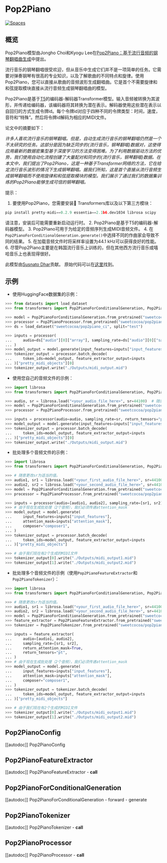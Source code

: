 <!--版权所有2023 The HuggingFace团队。保留所有权利。

根据Apache许可证2.0版（“许可证”），您将无法使用此文件，除非符合许可证的规定。您可以在

http://www.apache.org/license/LICENSE-2.0

从该许可证获取许可证的副本。

除非适用法律要求或书面同意，软件根据

“按原样”分发，不附带任何明示或暗示的担保或条件。请查看有关

特定语言限制和许可证下限制的许可证。-->

# Pop2Piano

<div class="flex flex-wrap space-x-1">
<a href="https://huggingface.co/spaces/sweetcocoa/pop2piano">
<img alt="Spaces" src="https://img.shields.io/badge/%F0%9F%A4%97%20Hugging%20Face-Spaces-blue">
</a>
</div>

## 概览

Pop2Piano模型由Jongho Choi和Kyogu Lee在[Pop2Piano：基于流行音频的钢琴翻唱曲生成](https://arxiv.org/abs/2211.00895)中提出。

流行音乐的钢琴翻唱很受欢迎，但从音乐中生成它们并不是一项简单的任务。它需要对弹奏钢琴有很高的专业知识，以及了解歌曲的不同特点和旋律。使用Pop2Piano，您可以直接从歌曲的音频波形生成翻唱曲。它是首个不需要旋律和和弦提取模块直接从流行音频生成钢琴翻唱曲的模型。

Pop2Piano是基于[T5](https://arxiv.org/pdf/1910.10683.pdf)的编码器-解码器Transformer模型。输入音频被转换为其波形，并传递给编码器，该编码器将其转换为潜在表示。解码器使用这些潜在表示以自回归的方式生成令牌id。每个令牌id对应于四种不同的令牌类型：时间，速度，音符和“特殊”。然后将令牌id解码为相应的MIDI文件。

论文中的摘要如下：

*许多人喜欢流行音乐的钢琴翻唱。但是，自动生成流行音乐的钢琴翻唱仍然是一个不太研究的任务。这部分是因为缺乏同步的{流行音乐，钢琴翻唱}数据对，这使得应用最新的数据密集型基于深度学习的方法变得困难。为了利用数据驱动方法的优势，我们使用自动化流程创建了大量配对和同步的{流行音乐，钢琴翻唱}数据。在本文中，我们提出了Pop2Piano，这是一种基于Transformer网络的方法，它在给定流行音乐波形的情况下生成钢琴翻唱。据我们所知，这是首个直接从流行音频生成钢琴翻唱而不使用旋律和和弦提取模块的模型。我们展示了通过我们的数据集训练的Pop2Piano能够生成可信的钢琴翻唱。*

提示：

1. 要使用Pop2Piano，您需要安装🤗 Transformers库以及以下第三方模块：
```python
pip install pretty-midi==0.2.9 essentia==2.1b6.dev1034 librosa scipy
```
请注意，安装后可能需要重新启动运行时。
2. Pop2Piano是基于T5的编码器-解码器模型。
3. Pop2Piano可用于为给定的音频序列生成MIDI音频文件。
4. 在`Pop2PianoForConditionalGeneration.generate()`中选择不同的作曲家会导致不同的结果。
5. 在加载音频文件时将采样率设置为44.1 kHz可以获得良好的性能。
6. 尽管Pop2Piano主要是在韩国流行音乐上训练的，但在其他西方流行音乐或嘻哈音乐上也表现得很好。

此模型由[Susnato Dhar](https://huggingface.co/susnato)贡献。
原始代码可以在[这里](https://github.com/sweetcocoa/pop2piano)找到。

## 示例

- 使用HuggingFace数据集的示例：

```python
>>> from datasets import load_dataset
>>> from transformers import Pop2PianoForConditionalGeneration, Pop2PianoProcessor

>>> model = Pop2PianoForConditionalGeneration.from_pretrained("sweetcocoa/pop2piano")
>>> processor = Pop2PianoProcessor.from_pretrained("sweetcocoa/pop2piano")
>>> ds = load_dataset("sweetcocoa/pop2piano_ci", split="test")

>>> inputs = processor(
...     audio=ds["audio"][0]["array"], sampling_rate=ds["audio"][0]["sampling_rate"], return_tensors="pt"
... )
>>> model_output = model.generate(input_features=inputs["input_features"], composer="composer1")
>>> tokenizer_output = processor.batch_decode(
...     token_ids=model_output, feature_extractor_output=inputs
... )["pretty_midi_objects"][0]
>>> tokenizer_output.write("./Outputs/midi_output.mid")
```

- 使用您自己的音频文件的示例：

```python
>>> import librosa
>>> from transformers import Pop2PianoForConditionalGeneration, Pop2PianoProcessor

>>> audio, sr = librosa.load("<your_audio_file_here>", sr=44100)  # 随意更改sr为适当的值。
>>> model = Pop2PianoForConditionalGeneration.from_pretrained("sweetcocoa/pop2piano")
>>> processor = Pop2PianoProcessor.from_pretrained("sweetcocoa/pop2piano")

>>> inputs = processor(audio=audio, sampling_rate=sr, return_tensors="pt")
>>> model_output = model.generate(input_features=inputs["input_features"], composer="composer1")
>>> tokenizer_output = processor.batch_decode(
...     token_ids=model_output, feature_extractor_output=inputs
... )["pretty_midi_objects"][0]
>>> tokenizer_output.write("./Outputs/midi_output.mid")
```

- 批处理多个音频文件的示例：

```python
>>> import librosa
>>> from transformers import Pop2PianoForConditionalGeneration, Pop2PianoProcessor

>>> # 随意更改sr为适当的值。
>>> audio1, sr1 = librosa.load("<your_first_audio_file_here>", sr=44100)  
>>> audio2, sr2 = librosa.load("<your_second_audio_file_here>", sr=44100)
>>> model = Pop2PianoForConditionalGeneration.from_pretrained("sweetcocoa/pop2piano")
>>> processor = Pop2PianoProcessor.from_pretrained("sweetcocoa/pop2piano")

>>> inputs = processor(audio=[audio1, audio2], sampling_rate=[sr1, sr2], return_attention_mask=True, return_tensors="pt")
>>> # 由于现在生成批处理（2个音频），我们必须传递attention_mask
>>> model_output = model.generate(
...     input_features=inputs["input_features"],
...     attention_mask=inputs["attention_mask"],
...     composer="composer1",
... )
>>> tokenizer_output = processor.batch_decode(
...     token_ids=model_output, feature_extractor_output=inputs
... )["pretty_midi_objects"]

>>> # 由于我们现在有2个生成的MIDI文件
>>> tokenizer_output[0].write("./Outputs/midi_output1.mid")
>>> tokenizer_output[1].write("./Outputs/midi_output2.mid")
```


- 批处理多个音频文件的示例（使用`Pop2PianoFeatureExtractor`和`Pop2PianoTokenizer`）：

```python
>>> import librosa
>>> from transformers import Pop2PianoForConditionalGeneration, Pop2PianoFeatureExtractor, Pop2PianoTokenizer

>>> # 随意更改sr为适当的值。
>>> audio1, sr1 = librosa.load("<your_first_audio_file_here>", sr=44100)  
>>> audio2, sr2 = librosa.load("<your_second_audio_file_here>", sr=44100)
>>> model = Pop2PianoForConditionalGeneration.from_pretrained("sweetcocoa/pop2piano")
>>> feature_extractor = Pop2PianoFeatureExtractor.from_pretrained("sweetcocoa/pop2piano")
>>> tokenizer = Pop2PianoTokenizer.from_pretrained("sweetcocoa/pop2piano")

>>> inputs = feature_extractor(
...     audio=[audio1, audio2], 
...     sampling_rate=[sr1, sr2], 
...     return_attention_mask=True, 
...     return_tensors="pt",
... )
>>> # 由于现在生成批处理（2个音频），我们必须传递attention_mask
>>> model_output = model.generate(
...     input_features=inputs["input_features"],
...     attention_mask=inputs["attention_mask"],
...     composer="composer1",
... )
>>> tokenizer_output = tokenizer.batch_decode(
...     token_ids=model_output, feature_extractor_output=inputs
... )["pretty_midi_objects"]

>>> # 由于我们现在有2个生成的MIDI文件
>>> tokenizer_output[0].write("./Outputs/midi_output1.mid")
>>> tokenizer_output[1].write("./Outputs/midi_output2.mid")
```


## Pop2PianoConfig

[[autodoc]] Pop2PianoConfig

## Pop2PianoFeatureExtractor

[[autodoc]] Pop2PianoFeatureExtractor
    - __call__

## Pop2PianoForConditionalGeneration

[[autodoc]] Pop2PianoForConditionalGeneration
    - forward
    - generate

## Pop2PianoTokenizer

[[autodoc]] Pop2PianoTokenizer
    - __call__

## Pop2PianoProcessor

[[autodoc]] Pop2PianoProcessor
    - __call__